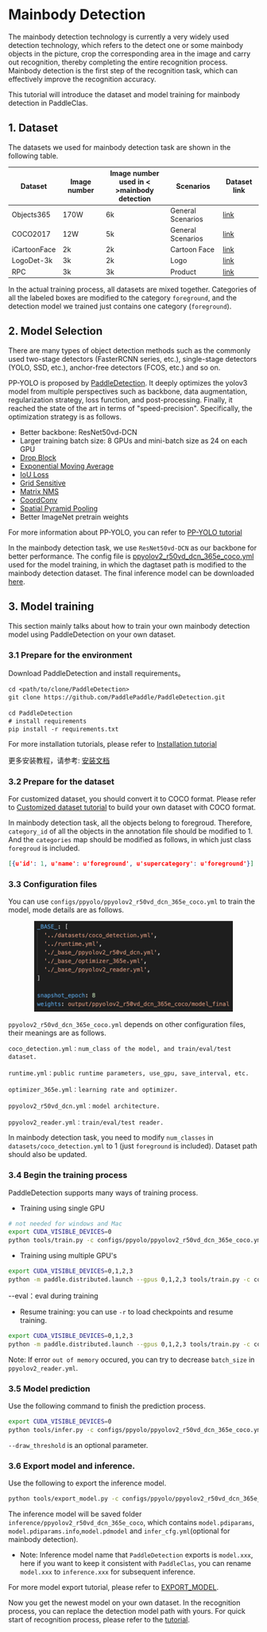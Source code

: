 # Mainbody Detection

The mainbody detection technology is currently a very widely used detection technology, which refers to the detect one or some mainbody objects in the picture, crop the corresponding area in the image and carry out recognition, thereby completing the entire recognition process. Mainbody detection is the first step of the recognition task, which can effectively improve the recognition accuracy.


This tutorial will introduce the dataset and model training for mainbody detection in PaddleClas.


## 1. Dataset

The datasets we used for mainbody detection task are shown in the following table.


| Dataset       | Image number   | Image number used in <<br>>mainbody detection   | Scenarios  | Dataset link |
| ------------  | ------------- | -------| ------- | -------- |
| Objects365 | 170W | 6k | General Scenarios | [link](https://www.objects365.org/overview.html) |
| COCO2017 | 12W | 5k  | General Scenarios | [link](https://cocodataset.org/) |
| iCartoonFace | 2k | 2k | Cartoon Face | [link](https://github.com/luxiangju-PersonAI/iCartoonFace) |
| LogoDet-3k | 3k | 2k | Logo | [link](https://github.com/Wangjing1551/LogoDet-3K-Dataset) |
| RPC | 3k | 3k  | Product | [link](https://rpc-dataset.github.io/) |


In the actual training process, all datasets are mixed together. Categories of all the labeled boxes are modified to the category `foreground`, and the detection model we trained just contains one category (`foreground`).

## 2. Model Selection


There are many types of object detection methods such as the commonly used two-stage detectors (FasterRCNN series, etc.), single-stage detectors (YOLO, SSD, etc.), anchor-free detectors (FCOS, etc.) and so on.

PP-YOLO is proposed by [PaddleDetection](https://github.com/PaddlePaddle/PaddleDetection). It deeply optimizes the yolov3 model from multiple perspectives such as backbone, data augmentation, regularization strategy, loss function, and post-processing. Finally, it reached the state of the art in terms of "speed-precision". Specifically, the optimization strategy is as follows.

- Better backbone: ResNet50vd-DCN
- Larger training batch size: 8 GPUs and mini-batch size as 24 on each GPU
- [Drop Block](https://arxiv.org/abs/1810.12890)
- [Exponential Moving Average](https://www.investopedia.com/terms/e/ema.asp)
- [IoU Loss](https://arxiv.org/pdf/1902.09630.pdf)
- [Grid Sensitive](https://arxiv.org/abs/2004.10934)
- [Matrix NMS](https://arxiv.org/pdf/2003.10152.pdf)
- [CoordConv](https://arxiv.org/abs/1807.03247)
- [Spatial Pyramid Pooling](https://arxiv.org/abs/1406.4729)
- Better ImageNet pretrain weights

For more information about PP-YOLO, you can refer to [PP-YOLO tutorial](https://github.com/PaddlePaddle/PaddleDetection/blob/release%2F2.1/configs/ppyolo/README.md)


In the mainbody detection task, we use `ResNet50vd-DCN` as our backbone for better performance. The config file is [ppyolov2_r50vd_dcn_365e_coco.yml](https://github.com/PaddlePaddle/PaddleDetection/blob/release/2.1/configs/ppyolo/ppyolov2_r50vd_dcn_365e_coco.yml) used for the model training, in which the dagtaset path is modified to the mainbody detection dataset.
The final inference model can be downloaded [here](https://paddle-imagenet-models-name.bj.bcebos.com/dygraph/rec/models/inference/ppyolov2_r50vd_dcn_mainbody_v1.0_infer.tar).


## 3. Model training

This section mainly talks about how to train your own mainbody detection model using PaddleDetection on your own dataset.

### 3.1 Prepare for the environment

Download PaddleDetection and install requirements。

```shell
cd <path/to/clone/PaddleDetection>
git clone https://github.com/PaddlePaddle/PaddleDetection.git

cd PaddleDetection
# install requirements
pip install -r requirements.txt
```

For more installation tutorials, please refer to [Installation tutorial]()

更多安装教程，请参考: [安装文档](https://github.com/PaddlePaddle/PaddleDetection/blob/release/2.1/docs/tutorials/INSTALL.md)

### 3.2 Prepare for the dataset

For customized dataset, you should convert it to COCO format. Please refer to [Customized dataset tutorial](https://github.com/PaddlePaddle/PaddleDetection/blob/release/2.1/static/docs/tutorials/Custom_DataSet.md) to build your own dataset with COCO format.

In mainbody detection task, all the objects belong to foregroud. Therefore, `category_id` of all the objects in the annotation file should be modified to 1. And the `categories` map should be modified as follows, in which just class `foregroud` is included.

```json
[{u'id': 1, u'name': u'foreground', u'supercategory': u'foreground'}]
```

### 3.3 Configuration files

You can use `configs/ppyolo/ppyolov2_r50vd_dcn_365e_coco.yml` to train the model, mode details are as follows.

<div align='center'>
  <img src='../../images/det/PaddleDetection_config.png' width='400'/>
</div>

`ppyolov2_r50vd_dcn_365e_coco.yml` depends on other configuration files, their meanings are as follows.


```
coco_detection.yml：num_class of the model, and train/eval/test dataset.

runtime.yml：public runtime parameters, use_gpu, save_interval, etc.

optimizer_365e.yml：learning rate and optimizer.

ppyolov2_r50vd_dcn.yml：model architecture.

ppyolov2_reader.yml：train/eval/test reader.
```

In mainbody detection task, you need to modify `num_classes` in `datasets/coco_detection.yml` to 1 (just `foreground` is included). Dataset path should also be updated.


### 3.4 Begin the training process


PaddleDetection supports many ways of training process.

* Training using single GPU

```bash
# not needed for windows and Mac
export CUDA_VISIBLE_DEVICES=0
python tools/train.py -c configs/ppyolo/ppyolov2_r50vd_dcn_365e_coco.yml
```

* Training using multiple GPU's

```bash
export CUDA_VISIBLE_DEVICES=0,1,2,3
python -m paddle.distributed.launch --gpus 0,1,2,3 tools/train.py -c configs/ppyolo/ppyolov2_r50vd_dcn_365e_coco.yml --eval
```

--eval：eval during training

* Resume training: you can use `-r` to load checkpoints and resume training.

```bash
export CUDA_VISIBLE_DEVICES=0,1,2,3
python -m paddle.distributed.launch --gpus 0,1,2,3 tools/train.py -c configs/ppyolo/ppyolov2_r50vd_dcn_365e_coco.yml --eval -r output/ppyolov2_r50vd_dcn_365e_coco/10000
```

Note:
If error `out of memory` occured, you can try to decrease `batch_size` in `ppyolov2_reader.yml`.


### 3.5 Model prediction

Use the following command to finish the prediction process.



```bash
export CUDA_VISIBLE_DEVICES=0
python tools/infer.py -c configs/ppyolo/ppyolov2_r50vd_dcn_365e_coco.yml --infer_img=your_image_path.jpg --output_dir=infer_output/ --draw_threshold=0.5 -o weights=output/ppyolov2_r50vd_dcn_365e_coco/model_final
```

`--draw_threshold` is an optional parameter.

### 3.6 Export model and inference.

Use the following to export the inference model.

```bash
python tools/export_model.py -c configs/ppyolo/ppyolov2_r50vd_dcn_365e_coco.yml --output_dir=./inference -o weights=output/ppyolov2_r50vd_dcn_365e_coco/model_final.pdparams
```

The inference model will be saved folder `inference/ppyolov2_r50vd_dcn_365e_coco`, which contains `model.pdiparams`, `model.pdiparams.info`,`model.pdmodel` and `infer_cfg.yml`(optional for mainbody detection).

* Note: Inference model name that `PaddleDetection` exports is `model.xxx`, here if you want to keep it consistent with `PaddleClas`, you can rename `model.xxx` to `inference.xxx` for subsequent inference.

For more model export tutorial, please refer to [EXPORT_MODEL](https://github.com/PaddlePaddle/PaddleDetection/blob/release/2.1/deploy/EXPORT_MODEL.md).

Now you get the newest model on your own dataset. In the recognition process, you can replace the detection model path with yours. For quick start of recognition process, please refer to the [tutorial](../tutorials/quick_start_recognition_en.md).
